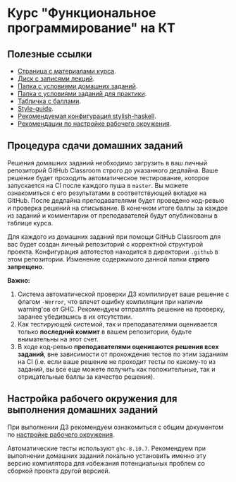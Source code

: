 # Курс "Функциональное программирование" на КТ

## Полезные ссылки

* [Страница с материалами курса](https://github.com/jagajaga/FP-Course-ITMO).
* [Диск с записями лекций](https://drive.google.com/drive/u/1/folders/1S17GlvEM4ehtUVujQjPPtfVE7bqJt141).
* [Папка с условиями домашних заданий](/Homework/).
* [Папка с условиями заданий для практики](/Practice/).
* [Табличка с баллами](https://docs.google.com/spreadsheets/d/1NVkwuSjx6SSkREZmfWVYK-wu7Uv0jgRf5ojmOuw_weo/edit#gid=0).
* [Style-guide](code-style.md).
* [Рекомендуемая конфигурация stylish-haskell](.stylish-haskell.yaml).
* [Рекомендации по настройке рабочего окружения](environment-setup.md).

## Процедура сдачи домашних заданий

Решения домашних заданий необходимо загрузить в ваш личный репозиторий GitHub Classroom строго до указанного дедлайна. Ваше решение будет проходить автоматическое тестирование, которое запускается на CI после каждого пуша в `master`. Вы можете ознакомиться с его результатами в соответствующей вкладке на GitHub. После дедлайна преподавателями будет проведено код-ревью и проверка решений на списывание. В конечном итоге баллы за каждое из заданий и комментарии от преподавателей будут опубликованы в таблице курса.

Для каждого из домашних заданий при помощи GitHub Classroom для вас будет создан личный репозиторий с корректной структурой проекта. Конфигурация автотестов находится в директории `.github` в этом репозитории. Изменение содержимого данной папки **строго запрещено**.

**Важно:**

1. Система автоматической проверки ДЗ компилирует ваше решение с флагом `-Werror`, что влечет ошибку компиляции при наличии warning'ов от GHC. Рекомендуем отправлять решение на проверку, заранее убедившись в их отсутствии.
2. Как тестирующей системой, так и преподавателями оценивается только **последний коммит** в вашем репозитории, будьте внимательны на этот счет.
3. В ходе код-ревью **преподавателями оцениваются решения всех заданий**, вне зависимости от прохождения тестов по этим заданиям на CI (i.e. если ваше решение не проходит тесты по какому-то из заданий, вы все еще можете получить как положительные, так и отрицательные баллы за качество решения).

## Настройка рабочего окружения для выполнения домашних заданий

При выполнении ДЗ рекомендуем ознакомиться с общим документом по [настройке рабочего окружения](environment-setup.md).

Автоматические тесты используют `ghc-8.10.7`. Рекомендуем при выполнении домашних заданий локально установить именно эту версию компилятора для избежания потенциальных проблем со сборкой проекта другой версией.